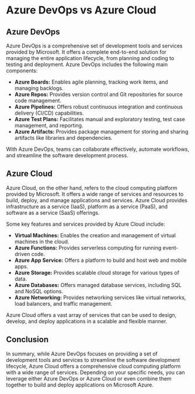 # Azure DevOps vs Azure Cloud

## Azure DevOps

Azure DevOps is a comprehensive set of development tools and services provided by Microsoft. It offers a complete end-to-end solution for managing the entire application lifecycle, from planning and coding to testing and deployment. Azure DevOps includes the following main components:

- **Azure Boards:** Enables agile planning, tracking work items, and managing backlogs.
- **Azure Repos:** Provides version control and Git repositories for source code management.
- **Azure Pipelines:** Offers robust continuous integration and continuous delivery (CI/CD) capabilities.
- **Azure Test Plans:** Facilitates manual and exploratory testing, test case management, and reporting.
- **Azure Artifacts:** Provides package management for storing and sharing artifacts like libraries and dependencies.

With Azure DevOps, teams can collaborate effectively, automate workflows, and streamline the software development process.

## Azure Cloud

Azure Cloud, on the other hand, refers to the cloud computing platform provided by Microsoft. It offers a wide range of services and resources to build, deploy, and manage applications and services. Azure Cloud provides infrastructure as a service (IaaS), platform as a service (PaaS), and software as a service (SaaS) offerings.

Some key features and services provided by Azure Cloud include:

- **Virtual Machines:** Enables the creation and management of virtual machines in the cloud.
- **Azure Functions:** Provides serverless computing for running event-driven code.
- **Azure App Service:** Offers a platform to build and host web and mobile apps.
- **Azure Storage:** Provides scalable cloud storage for various types of data.
- **Azure Databases:** Offers managed database services, including SQL and NoSQL options.
- **Azure Networking:** Provides networking services like virtual networks, load balancers, and traffic management.

Azure Cloud offers a vast array of services that can be used to design, develop, and deploy applications in a scalable and flexible manner.

## Conclusion

In summary, while Azure DevOps focuses on providing a set of development tools and services to streamline the software development lifecycle, Azure Cloud offers a comprehensive cloud computing platform with a wide range of services. Depending on your specific needs, you can leverage either Azure DevOps or Azure Cloud or even combine them together to build and deploy applications on Microsoft Azure.

